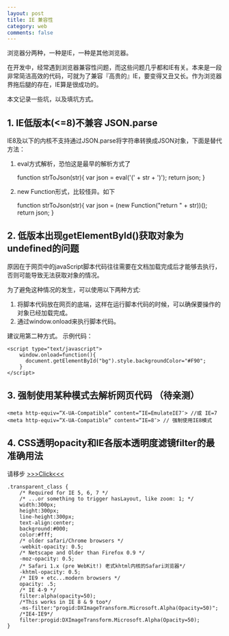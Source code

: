 ```yaml
---
layout: post
title: IE 兼容性 
category: web
comments: false
--- 
```

浏览器分两种，一种是IE，一种是其他浏览器。

在开发中，经常遇到浏览器兼容性问题，而这些问题几乎都和IE有关。本来是一段非常简洁高效的代码，可就为了兼容『高贵的』IE，要变得又丑又长。作为浏览器界拖后腿的存在，IE算是很成功的。

本文记录一些坑，以及填坑方式。

## 1. IE低版本(<=8)不兼容 JSON.parse
IE8及以下的内核不支持通过JSON.parse将字符串转换成JSON对象，下面是替代方法：

1. eval方式解析，恐怕这是最早的解析方式了

    function strToJson(str){ 
    var json = eval('(' + str + ')'); 
    return json; 
    } 

2. new Function形式，比较怪异。如下 

    function strToJson(str){ 
    var json = (new Function("return " + str))(); 
    return json; 
    } 

## 2. 低版本出现getElementById()获取对象为undefined的问题
原因在于网页中的javaScript脚本代码往往需要在文档加载完成后才能够去执行，否则可能导致无法获取对象的情况。

为了避免这种情况的发生，可以使用以下两种方式:

1. 将脚本代码放在网页的底端，这样在运行脚本代码的时候，可以确保要操作的对象已经加载完成。
2. 通过window.onload来执行脚本代码。

建议用第二种方式。 示例代码：

    <script type="text/javascript">
        window.onload=function(){
          document.getElementById("bg").style.backgroundColor="#F90";
        }
    </script>

## 3. 强制使用某种模式去解析网页代码 （待亲测）

    <meta http-equiv=“X-UA-Compatible” content=“IE=EmulateIE7″> //或 IE=7
    <meta http-equiv=“X-UA-Compatible” content=“IE=8″> // 强制使用IE8模式

## 4. CSS透明opacity和IE各版本透明度滤镜filter的最准确用法

请移步 [>>>Click<<<](http://blog.csdn.net/freshlover/article/details/17143341)

    .transparent_class {
        /* Required for IE 5, 6, 7 */
        /* ...or something to trigger hasLayout, like zoom: 1; */
        width:300px;
        height:300px;
        line-height:300px;
        text-align:center;
        background:#000;
        color:#fff;
        /* older safari/Chrome browsers */
        -webkit-opacity: 0.5;
        /* Netscape and Older than Firefox 0.9 */
        -moz-opacity: 0.5;
        /* Safari 1.x (pre WebKit!) 老式khtml内核的Safari浏览器*/
        -khtml-opacity: 0.5;
        /* IE9 + etc...modern browsers */
        opacity: .5;
        /* IE 4-9 */
        filter:alpha(opacity=50);
        /*This works in IE 8 & 9 too*/
        -ms-filter:"progid:DXImageTransform.Microsoft.Alpha(Opacity=50)";
        /*IE4-IE9*/
        filter:progid:DXImageTransform.Microsoft.Alpha(Opacity=50);
    }
